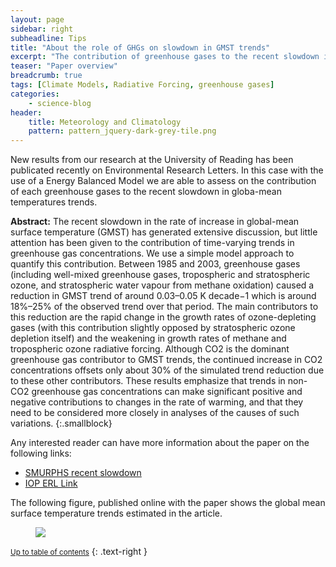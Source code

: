 ```yaml
---
layout: page
sidebar: right
subheadline: Tips
title: "About the role of GHGs on slowdown in GMST trends"
excerpt: "The contribution of greenhouse gases to the recent slowdown in global-mean temperature trends"
teaser: "Paper overview"
breadcrumb: true
tags: [Climate Models, Radiative Forcing, greenhouse gases]
categories:
    - science-blog
header:
    title: Meteorology and Climatology
    pattern: pattern_jquery-dark-grey-tile.png
---
```


New results from our research at the University of Reading has been publicated recently on Environmental Research Letters. In this case with the use of a Energy Balanced Model we are able to assess on the contribution of each greenhouse gases to the recent slowdown in globa-mean temperatures trends. 

**Abstract:**
The recent slowdown in the rate of increase in global-mean surface temperature (GMST) has generated extensive discussion, but little attention has been given to the contribution of time-varying trends in greenhouse gas concentrations. We use a simple model approach to quantify this contribution. Between 1985 and 2003, greenhouse gases (including well-mixed greenhouse gases, tropospheric and stratospheric ozone, and stratospheric water vapour from methane oxidation) caused a reduction in GMST trend of around 0.03–0.05 K decade−1 which is around 18%–25% of the observed trend over that period. The main contributors to this reduction are the rapid change in the growth rates of ozone-depleting gases (with this contribution slightly opposed by stratospheric ozone depletion itself) and the weakening in growth rates of methane and tropospheric ozone radiative forcing. Although CO2 is the dominant greenhouse gas contributor to GMST trends, the continued increase in CO2 concentrations offsets only about 30% of the simulated trend reduction due to these other contributors. These results emphasize that trends in non-CO2 greenhouse gas concentrations can make significant positive and negative contributions to changes in the rate of warming, and that they need to be considered more closely in analyses of the causes of such variations.
{:.smallblock}

Any interested reader can have more information about the paper on the following links:

- [SMURPHS recent slowdown](https://www.smurphs.leeds.ac.uk/new-publication-the-contribution-of-greenhouse-gases-to-the-recent-slowdown-in-global-mean-temperature-trends/)
- [IOP ERL Link](http://iopscience.iop.org/article/10.1088/1748-9326/11/9/094018/meta)

The following figure, published online with the paper shows the global mean surface temperature trends estimated in the article.

<figure class="half">
<a
href="http://cdn.iopscience.com/images/1748-9326/11/9/094018/Full/erlaa3c6bf2_lr.jpg"><img src="http://cdn.iopscience.com/images/1748-9326/11/9/094018/Full/erlaa3c6bf2_lr.jpg"></a>
	<figcaption><a title="Overlapping GMST trends using a 15 year window.">
 </a></figcaption>
</figure>

<div data-badge-details="right" data-badge-type="medium-donut" data-doi="10.1088/1748-9326/11/9/094018" data-condensed="true" data-hide-no-mentions="true" class="altmetric-embed"></div>


<small markdown="1">[Up to table of contents](#toc)</small>
{: .text-right }

